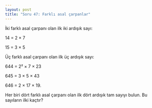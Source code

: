 ```yaml
---
layout: post
title: "Soru 47: Farklı asal çarpanlar"
---
```


İki farklı asal çarpanı olan ilk iki ardışık sayı:

14 = 2 × 7

15 = 3 × 5

Üç farklı asal çarpanı olan ilk üç ardışık sayı:

644 = 2² × 7 × 23

645 = 3 × 5 × 43

646 = 2 × 17 × 19.

Her biri dört farklı asal çarpanı olan ilk dört ardışık tam sayıyı bulun. Bu sayıların ilki kaçtır?